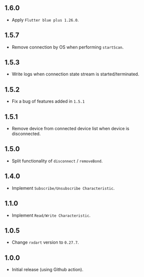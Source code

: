 ## 1.6.0
* Apply `Flutter blue plus 1.26.0`.

## 1.5.7
* Remove connection by OS when performing `startScan`.

## 1.5.3
* Write logs when connection state stream is started/terminated. 

## 1.5.2
* Fix a bug of features added in `1.5.1` 

## 1.5.1
* Remove device from connected device list when device is disconnected.

## 1.5.0
* Split functionality of `disconnect` / `removeBond`.

## 1.4.0
* Implement `Subscribe/Unsubscribe Characteristic`.

## 1.1.0
* Implement `Read/Write Characteristic`.

## 1.0.5
* Change `rxdart` version to `0.27.7`.

## 1.0.0
* Initial release (using Github action).